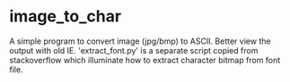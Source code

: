 # image_to_char

A simple program to convert image (jpg/bmp) to ASCII.
Better view the output with old IE.
'extract_font.py' is a separate script copied from stackoverflow which illuminate how to extract character bitmap from font file. 